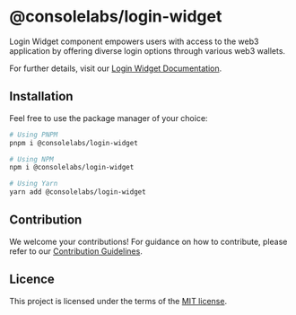 # @consolelabs/login-widget

Login Widget component empowers users with access to the web3 application by
offering diverse login options through various web3 wallets.

For further details, visit our
[Login Widget Documentation](https://ds.console.so/?path=/docs/components-loginwidget--docs).

## Installation

Feel free to use the package manager of your choice:

```sh
# Using PNPM
pnpm i @consolelabs/login-widget

# Using NPM
npm i @consolelabs/login-widget

# Using Yarn
yarn add @consolelabs/login-widget
```

## Contribution

We welcome your contributions! For guidance on how to contribute, please refer
to our [Contribution Guidelines](/CONTRIBUTING.md).

## Licence

This project is licensed under the terms of the
[MIT license](https://choosealicense.com/licenses/mit/).
